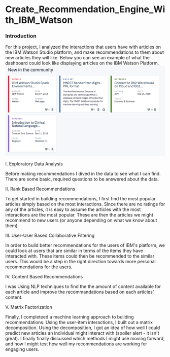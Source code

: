 # Create_Recommendation_Engine_With_IBM_Watson

### Introduction

For this project, I analyzed the interactions that users have with articles on the IBM Watson Studio platform, and make recommendations to them about new articles they will like. Below you can see an example of what the dashboard could look like displaying articles on the IBM Watson Platform.
![](Example.png)

I. Exploratory Data Analysis

Before making recommendations I dived in the data to see what I can find. There are some basic, required questions to be answered about the data. 

II. Rank Based Recommendations

To get started in building recommendations, I first find the most popular articles simply based on the most interactions. Since there are no ratings for any of the articles, it is easy to assume the articles with the most interactions are the most popular. These are then the articles we might recommend to new users (or anyone depending on what we know about them).

III. User-User Based Collaborative Filtering

In order to build better recommendations for the users of IBM's platform, we could look at users that are similar in terms of the items they have interacted with. These items could then be recommended to the similar users. This would be a step in the right direction towards more personal recommendations for the users.

IV. Content Based Recommendations 

I was Using NLP techniques to find the the amount of content available for each article and improve the recommandations based on each articles' content.

V. Matrix Factorization

Finally, I completeed a machine learning approach to building recommendations. Using the user-item interactions, I built out a matrix decomposition. Using the decomposition, I got an idea of how well I could predict new articles an individual might interact with (spoiler alert - it isn't great). I finally finally discussed which methods I might use moving forward, and how I might test how well my recommendations are working for engaging users.
